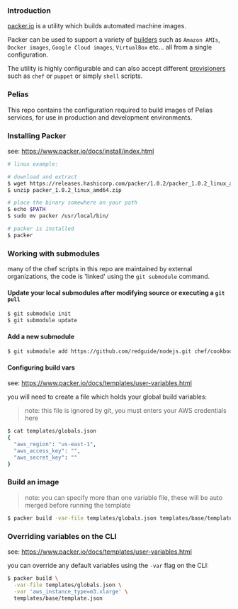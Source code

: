 ### Introduction

[packer.io](https://www.packer.io) is a utility which builds automated machine images.

Packer can be used to support a variety of [builders](https://www.packer.io/docs/builders/index.html) such as `Amazon AMIs`, `Docker images`, `Google Cloud images`, `VirtualBox` etc... all from a single configuration.

The utility is highly configurable and can also accept different [provisioners](https://www.packer.io/docs/provisioners/index.html) such as `chef` or `puppet` or simply `shell` scripts.

### Pelias

This repo contains the configuration required to build images of Pelias services, for use in production and development environments.

### Installing Packer

see: https://www.packer.io/docs/install/index.html

```bash
# linux example:

# download and extract
$ wget https://releases.hashicorp.com/packer/1.0.2/packer_1.0.2_linux_amd64.zip
$ unzip packer_1.0.2_linux_amd64.zip

# place the binary somewhere on your path
$ echo $PATH
$ sudo mv packer /usr/local/bin/

# packer is installed
$ packer
```

### Working with submodules

many of the chef scripts in this repo are maintained by external organizations, the code is 'linked' using the `git submodule` command.

#### Update your local submodules after modifying source or executing a `git pull`

```bash
$ git submodule init
$ git submodule update
```

#### Add a new submodule

```bash
$ git submodule add https://github.com/redguide/nodejs.git chef/cookbooks/nodejs
```

#### Configuring build vars

see: https://www.packer.io/docs/templates/user-variables.html

you will need to create a file which holds your global build variables:

> note: this file is ignored by git, you must enters your AWS credentials here

```bash
$ cat templates/globals.json
{
  "aws_region": "us-east-1",
  "aws_access_key": "",
  "aws_secret_key": ""
}
```

### Build an image

> note: you can specify more than one variable file, these will be auto merged before running the template

```bash
$ packer build -var-file templates/globals.json templates/base/template.json
```

### Overriding variables on the CLI

see: https://www.packer.io/docs/templates/user-variables.html

you can override any default variables using the `-var` flag on the CLI:

```bash
$ packer build \
  -var-file templates/globals.json \
  -var 'aws_instance_type=m3.xlarge' \
  templates/base/template.json
```
